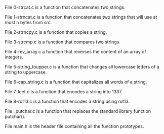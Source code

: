 File 0-strcat.c is a function that concatenates two strings.


File 1-strncat.c is a function that concatenates two strings that will use at most n bytes from src.


File 2-strncpy.c is a function that copies a string.


File 3-strcmp.c is a function that compares two strings.


File 4-rev_array.c a function that reverses the content of an array of integers.


File 5-string_toupper.c is a function that changes all lowercase letters of a string to uppercase.


File 6-cap_string.c is a function that capitalizes all words of a string.


File 7-leet.c is a function that encodes a string into 1337.


File 8-rot13.c is a function that encodes a string using rot13.


File _putchar.c is a function that replaces the standard library function putchar().


File main.h is the header file containing all the function prototypes.
